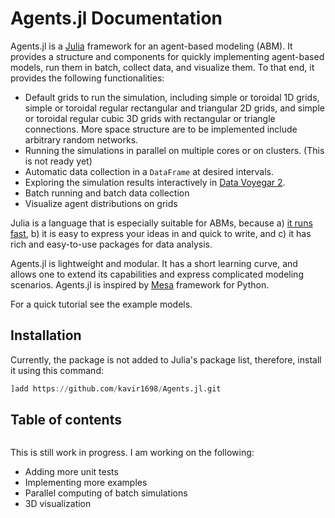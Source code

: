 # Agents.jl Documentation

Agents.jl is a [Julia](https://julialang.org/) framework for an agent-based modeling (ABM). It provides a structure and components for quickly implementing agent-based models, run them in batch, collect data, and visualize them. To that end, it provides the following functionalities: 

* Default grids to run the simulation, including simple or toroidal 1D grids, simple or toroidal regular rectangular and triangular 2D grids, and simple or toroidal regular cubic 3D grids with rectangular or triangle connections. More space structure are to be implemented include arbitrary random networks.
* Running the simulations in parallel on multiple cores or on clusters. (This is not ready yet)
* Automatic data collection in a `DataFrame` at desired intervals.
* Exploring the simulation results interactively in [Data Voyegar 2](https://github.com/vega/voyager).
* Batch running and batch data collection
* Visualize agent distributions on grids

Julia is a language that is especially suitable for ABMs, because a) [it runs fast](https://julialang.org/benchmarks/), b) it is easy to express your ideas in and quick to write, and c) it has rich and easy-to-use packages for data analysis.

Agents.jl is lightweight and modular. It has a short learning curve, and allows one to extend its capabilities and express complicated modeling scenarios. Agents.jl is inspired by [Mesa](https://github.com/projectmesa/mesa) framework for Python.

For a quick tutorial see the example models.

## Installation

Currently, the package is not added to Julia's package list, therefore, install it using this command:

```julia
]add https://github.com/kavir1698/Agents.jl.git
```

## Table of contents

```@contents
```

This is still work in progress. I am working on the following:

* Adding more unit tests
* Implementing more examples
* Parallel computing of batch simulations
* 3D visualization